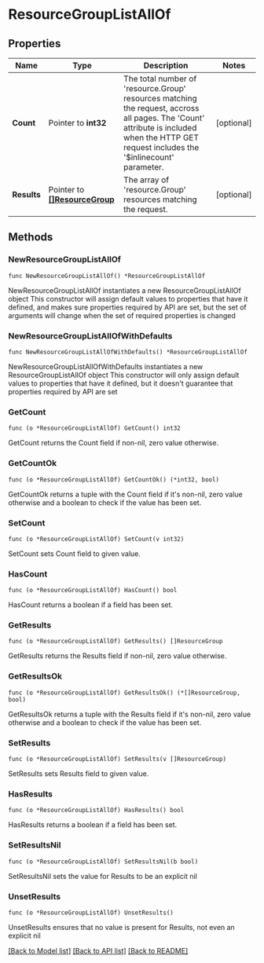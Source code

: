 # ResourceGroupListAllOf

## Properties

Name | Type | Description | Notes
------------ | ------------- | ------------- | -------------
**Count** | Pointer to **int32** | The total number of &#39;resource.Group&#39; resources matching the request, accross all pages. The &#39;Count&#39; attribute is included when the HTTP GET request includes the &#39;$inlinecount&#39; parameter. | [optional] 
**Results** | Pointer to [**[]ResourceGroup**](resource.Group.md) | The array of &#39;resource.Group&#39; resources matching the request. | [optional] 

## Methods

### NewResourceGroupListAllOf

`func NewResourceGroupListAllOf() *ResourceGroupListAllOf`

NewResourceGroupListAllOf instantiates a new ResourceGroupListAllOf object
This constructor will assign default values to properties that have it defined,
and makes sure properties required by API are set, but the set of arguments
will change when the set of required properties is changed

### NewResourceGroupListAllOfWithDefaults

`func NewResourceGroupListAllOfWithDefaults() *ResourceGroupListAllOf`

NewResourceGroupListAllOfWithDefaults instantiates a new ResourceGroupListAllOf object
This constructor will only assign default values to properties that have it defined,
but it doesn't guarantee that properties required by API are set

### GetCount

`func (o *ResourceGroupListAllOf) GetCount() int32`

GetCount returns the Count field if non-nil, zero value otherwise.

### GetCountOk

`func (o *ResourceGroupListAllOf) GetCountOk() (*int32, bool)`

GetCountOk returns a tuple with the Count field if it's non-nil, zero value otherwise
and a boolean to check if the value has been set.

### SetCount

`func (o *ResourceGroupListAllOf) SetCount(v int32)`

SetCount sets Count field to given value.

### HasCount

`func (o *ResourceGroupListAllOf) HasCount() bool`

HasCount returns a boolean if a field has been set.

### GetResults

`func (o *ResourceGroupListAllOf) GetResults() []ResourceGroup`

GetResults returns the Results field if non-nil, zero value otherwise.

### GetResultsOk

`func (o *ResourceGroupListAllOf) GetResultsOk() (*[]ResourceGroup, bool)`

GetResultsOk returns a tuple with the Results field if it's non-nil, zero value otherwise
and a boolean to check if the value has been set.

### SetResults

`func (o *ResourceGroupListAllOf) SetResults(v []ResourceGroup)`

SetResults sets Results field to given value.

### HasResults

`func (o *ResourceGroupListAllOf) HasResults() bool`

HasResults returns a boolean if a field has been set.

### SetResultsNil

`func (o *ResourceGroupListAllOf) SetResultsNil(b bool)`

 SetResultsNil sets the value for Results to be an explicit nil

### UnsetResults
`func (o *ResourceGroupListAllOf) UnsetResults()`

UnsetResults ensures that no value is present for Results, not even an explicit nil

[[Back to Model list]](../README.md#documentation-for-models) [[Back to API list]](../README.md#documentation-for-api-endpoints) [[Back to README]](../README.md)



